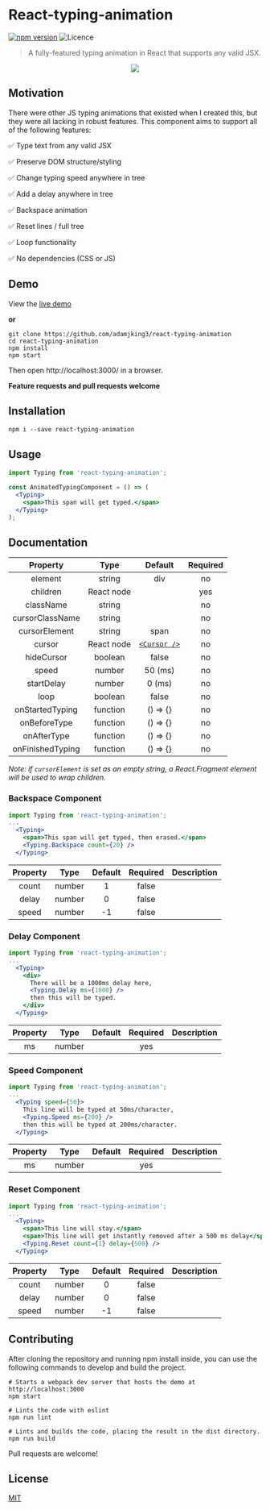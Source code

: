 # React-typing-animation

[![npm version](https://img.shields.io/npm/v/react-typing-animation.svg)](https://npm.im/react-typing-animation) ![Licence](https://img.shields.io/npm/l/react-typing-animation.svg)

> A fully-featured typing animation in React that supports any valid JSX.

<p align="center"><img src ="https://github.com/adamjking3/react-typing-animation/blob/master/typing.gif" /></p>

## Motivation

There were other JS typing animations that existed when I created this, but they were all lacking in robust features. This component aims to support all of the following features:

✅ Type text from any valid JSX

✅ Preserve DOM structure/styling

✅ Change typing speed anywhere in tree

✅ Add a delay anywhere in tree

✅ Backspace animation

✅ Reset lines / full tree

✅ Loop functionality

✅ No dependencies (CSS or JS)

## Demo

View the [live demo](https://adamjking3.github.io/react-typing-animation-example/)

**or**

```shell
git clone https://github.com/adamjking3/react-typing-animation
cd react-typing-animation
npm install
npm start
```

Then open http://localhost:3000/ in a browser.

**Feature requests and pull requests welcome**

## Installation

```shell
npm i --save react-typing-animation
```

## Usage

```jsx
import Typing from 'react-typing-animation';

const AnimatedTypingComponent = () => (
  <Typing>
    <span>This span will get typed.</span>
  </Typing>
);
```

## Documentation

|     Property     |    Type    |                                            Default                                             | Required |
| :--------------: | :--------: | :--------------------------------------------------------------------------------------------: | :------: |
|     element     | string |   div                                                                                             |   no    |
|     children     | React node |                                                                                                |   yes    |
|    className     |   string   |                                                                                                |    no    |
|    cursorClassName     |   string   |                                                                                                |    no    |
|     cursorElement     | string |   span                                                                                             |   no    |
|      cursor      | React node | [`<Cursor />`](https://github.com/adamjking3/react-typing-animation/blob/master/src/Cursor.js) |    no    |
|      hideCursor      |  boolean   |                                             false                                              |    no    |
|      speed       |   number   |                                            50 (ms)                                             |    no    |
|    startDelay    |   number   |                                             0 (ms)                                             |    no    |
|       loop       |  boolean   |                                             false                                              |    no    |
| onStartedTyping |  function  |                                            () => {}                                            |    no    |
| onBeforeType |  function  |                                            () => {}                                            |    no    |
| onAfterType |  function  |                                            () => {}                                            |    no    |
| onFinishedTyping |  function  |                                            () => {}                                            |    no    |

*Note: if `cursorElement` is set as an empty string, a React.Fragment element will be used to wrap children.*

### Backspace Component

```jsx
import Typing from 'react-typing-animation';
...
  <Typing>
    <span>This span will get typed, then erased.</span>
    <Typing.Backspace count={20} />
  </Typing>
```

| Property |  Type  | Default | Required | Description |
| :------: | :----: | :-----: | :------: | :---------: |
|  count   | number |    1    |  false   |             |
|  delay   | number |    0    |  false   |             |
|  speed   | number |   -1    |  false   |             |

### Delay Component

```jsx
import Typing from 'react-typing-animation';
...
  <Typing>
    <div>
      There will be a 1000ms delay here,
      <Typing.Delay ms={1000} />
      then this will be typed.
    </div>
  </Typing>
```

| Property |  Type  | Default | Required | Description |
| :------: | :----: | :-----: | :------: | :---------: |
|    ms    | number |         |   yes    |             |

### Speed Component

```jsx
import Typing from 'react-typing-animation';
...
  <Typing speed={50}>
    This line will be typed at 50ms/character,
    <Typing.Speed ms={200} />
    then this will be typed at 200ms/character.
  </Typing>
```

| Property |  Type  | Default | Required | Description |
| :------: | :----: | :-----: | :------: | :---------: |
|    ms    | number |         |   yes    |             |

### Reset Component

```jsx
import Typing from 'react-typing-animation';
...
  <Typing>
    <span>This line will stay.</span>
    <span>This line will get instantly removed after a 500 ms delay</span>
    <Typing.Reset count={1} delay={500} />
  </Typing>
```

| Property |  Type  | Default | Required | Description |
| :------: | :----: | :-----: | :------: | :---------: |
|  count   | number |    0    |  false   |             |
|  delay   | number |    0    |  false   |             |
|  speed   | number |   -1    |  false   |             |

## Contributing

After cloning the repository and running npm install inside, you can use the following commands to develop and build the project.

```shell
# Starts a webpack dev server that hosts the demo at http://localhost:3000
npm start

# Lints the code with eslint
npm run lint

# Lints and builds the code, placing the result in the dist directory.
npm run build
```

Pull requests are welcome!

## License

[MIT](https://github.com/adamjking3/react-typing-animation/blob/master/LICENSE)
